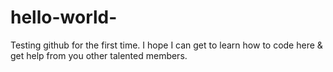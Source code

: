 # hello-world-
Testing github for the first time. I hope I can get to learn how to code here &amp; get help from you other talented members.
